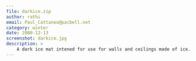 ```yaml
---
file: darkice.zip
author: rathi
email: Paul_Cattaneo@pacbell.net
category: winter
date: 2000-12-13
screenshot: darkice.jpg
description: >
    A dark ice mat intened for use for walls and ceilings made of ice. <b>**This is a 16 bit mat**</b>
---
```

